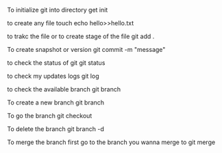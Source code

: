 To initialize git into directory 
get init

to create any file
touch 
echo hello>>hello.txt

to trakc the file or to create stage of the file
git add .

To create snapshot or version
git commit -m "message"

to check the status of git
git status

to check my updates logs
git log

to check the available branch
git branch

To create a new branch
git branch <branchname>

To go the branch
git checkout <branchname>

To delete the branch 
git branch -d <branchname>

To merge the branch
first go to the branch you wanna merge to
git merge <branchname>


